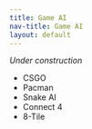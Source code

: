 ```yaml
---
title: Game AI
nav-title: Game AI
layout: default
---
```


*Under construction*

- CSGO
- Pacman
- Snake AI
- Connect 4
- 8-Tile
